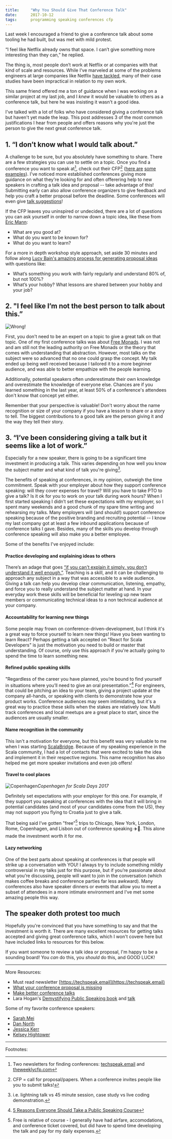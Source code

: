 ```yaml
---
title:     "Why You Should Give That Conference Talk"
date:      2017-10-12
tags:      programming speaking conferences cfp
---
```


Last week I encouraged a friend to give a conference talk about some tooling he had built, but was met with mild protest.

“I feel like Netflix already owns that space. I can’t give something more interesting than they can,” he replied.

The thing is, most people don’t work at Netflix or at companies with that kind of scale and resources. While I've marveled at some of the problems engineers at large companies like Netflix [have tackled](https://www.youtube.com/watch?v=Q4nniyAarbs), many of their case studies have been impractical in relation to my own work.

This same friend offered me a ton of guidance when I was working on a similar project at my last job, and I *knew* it would be valuable to others as a conference talk, but here he was insisting it wasn't a good idea.

I've talked with a lot of folks who have considered giving a conference talk but haven't yet made the leap. This post addresses 3 of the most common justifications I hear from people and offers reasons why you're just the person to give the next great conference talk.

## 1. “I don’t know what I would talk about.”

A challenge to be sure, but you absolutely have something to share. There are a few strategies you can use to settle on a topic. Once you find a conference you want to speak at[^1], check out their CFP[^2] ([here are](https://www.thestrangeloop.com/cfp.html) [some examples](http://cfp.rubyconf.org/events/rubyconf2017)). I've noticed more established conferences giving more guidance on what they're looking for and often offerering help to new speakers in crafting a talk idea and proposal -- take advantage of this! Submitting early can also allow conference organizers to give feedback and help you craft a better proposal before the deadline. Some conferences will even give [talk suggestions](https://www.alterconf.com/news/having-trouble-coming-talk-ideas)!

If the CFP leaves you uninspired or undecided, there are a lot of questions you can ask yourself in order to narrow down a topic idea, like these from [Eric Mann](https://ttmm.io/biz/choose-a-conference-topic/):

* What are you good at?
* What do you want to be known for?
* What do you want to learn?

For a more in depth workshop style approach, set aside 30 minutes and follow along [Lucy Bain's amazing process for generating proposal ideas](http://lucybain.com/blog/2016/conference-proposal-ideas/) with questions like:

* What’s something you work with fairly regularly and understand 80% of, but not 100%?
* What’s your hobby? What lessons are shared between your hobby and your job?

[^1]: Two newsletters for finding conferences: [techspeak.email](https://techspeak.email/) and [theweeklycfp.com](http://theweeklycfp.com/)

[^2]: CFP = call for proposal/papers. When a conference invites people like you to submit talks!


## 2. "I feel like I’m not the best person to talk about this.”

![Wrong!](https://media.giphy.com/media/l1IY5J4Cfw8JLi40M/giphy.gif)

First, you don't need to be an expert on a topic to give a great talk on that topic. One of my first conference talks was about [Free Monads](https://www.youtube.com/watch?v=U0lK0hnbc4U). I was not and am still not the leading authority on Free Monads or the theory that comes with understanding that abstraction. However, most talks on the subject were so advanced that no one could grasp the concept. My talk ended up being well received because I tailored it to a more beginner audience, and was able to better empathize with the people learning.

Additionally, potential speakers often underestimate their own knowledge and overestimate the knowledge of everyone else. Chances are if you learned something in the last year, at least 50% of a conference's attendees don't know that concept yet either.

Remember that your perspective is valuable! Don't worry about the name recognition or size of your company if you have a lesson to share or a story to tell. The biggest contributions to a good talk are the person giving it and the way they tell their story.

## 3. “I’ve been considering giving a talk but it seems like a lot of work.”

Especially for a new speaker, there is going to be a significant time investment in producing a talk. This varies depending on how well you know the subject matter and what kind of talk you're giving[^3].

[^3]: i.e. lightning talk vs 45 minute session, case study vs live coding demonstration.

The benefits of speaking at conferences, in my opinion, outweigh the time commitment. Speak with your employer about how they support conference speaking: will they cover expenses for travel? Will you have to take PTO to give a talk? Is it ok for you to work on your talk during work hours? When I first started speaking I didn’t set these expectations with my employer, so I spent many weekends and a good chunk of my spare time writing and rehearsing my talks. Many employers will (and should!) support conference speaking because of the positive branding and recruiting potential -- I know my last company got at least a few inbound applications because of conference talks I gave. Besides, many of the skills you develop through conference speaking will also make you a better employee.

Some of the benefits I've enjoyed include:

#### Practice developing and explaining ideas to others

There’s an adage that goes [“if you can't explain it simply, you don't understand it well enough.”](https://skeptics.stackexchange.com/questions/8742/did-einstein-say-if-you-cant-explain-it-simply-you-dont-understand-it-well-en). Teaching is a skill, and it can be challenging to approach any subject in a way that was accessible to a wide audience. Giving a talk can help you develop clear communication, listening, empathy, and force you to really understand the subject matter at hand. In your everyday work these skills will be beneficial for leveling up new team members or communicating technical ideas to a non technical audience at your company.

#### Accountability for learning new things

Some people may frown on conference-driven-development, but I think it's a great way to force yourself to learn new things! Have you been wanting to learn React? Perhaps getting a talk accepted on "React for Scala Developers" is just the motivation you need to build or master that understanding. Of course, only use this approach if you're actually going to spend the time to learn something new.

#### Refined public speaking skills

"Regardless of the career you have planned, you’re bound to find yourself in situations where you’ll need to give an oral presentation."[^4] For engineers, that could be pitching an idea to your team, giving a project update at the company all-hands, or speaking with clients to demonstrate how your product works. Conference audiences may seem intimidating, but it's a great way to practice these skills when the stakes are relatively low. Multi track conferences and local meetups are a great place to start, since the audiences are usually smaller.

[^4]: [5 Reasons Everyone Should Take a Public Speaking Course](http://college.usatoday.com/2014/01/16/5-reasons-everyone-should-take-a-public-speaking-course/)

#### Name recognition in the community

This isn't a motivation for everyone, but this benefit was very valuable to me when I was starting [ScalaBridge](http://www.scalabridge.org). Because of my speaking experience in the Scala community, I had a lot of contacts that were excited to take the idea and implement it in their respective regions. This name recognition has also helped me get more speaker invitations and even job offers!

#### Travel to cool places

![Copenhagen](https://s3-us-west-1.amazonaws.com/blog.krobinson.me/posts/images/copenhagen.JPG)*Copenhagen for Scala Days 2017*

Definitely set expectations with your employer for this one. For example, if they support you speaking at conferences with the idea that it will bring in potential candidates (and most of your candidates come from the US), they may not support you flying to Croatia just to give a talk.

That being said I’ve gotten "free"[^5] trips to Chicago, New York, London, Rome, Copenhagen, and Lisbon out of conference speaking ✈️🎉. This alone made the investment worth it for me.

[^5]: Free is relative of course - I generally have had airfare, accomodations, and conference ticket covered, but did have to spend time developing the talk and pay for my daily expenses.

#### Lazy networking

One of the best parts about speaking at conferences is that people will strike up a conversation with YOU! I always try to include something mildly controversial in my talks just for this purpose, but if you’re passionate about what you’re discussing, people will want to join in the conversation (which makes coffee breaks and conference parties far less awkward). Many conferences also have speaker dinners or events that allow you to meet a subset of attendees in a more intimate environment and I've met some amazing people this way.

## The speaker doth protest too much

Hopefully you're convinced that you have something to say and that the investment is worth it. There are many excellent resources for getting talks accepted and giving great conference talks, which I won't covere here but have included links to resources for this below.

If you want someone to review a talk idea or proposal, I'm happy to be a sounding board! You *can* do this, you *should* do this, and GOOD LUCK!

----------

More Resources:

* Must read newsletter [https://techspeak.email](https://techspeak.email)
* [What your conference proposal is missing](http://www.sarahmei.com/blog/2014/04/07/what-your-conference-proposal-is-missing/)
* [Make better conference talks](https://jvns.ca/blog/2016/06/06/make-better-conference-talks/)
* Lara Hogan's [Demystifying Public Speaking book](https://abookapart.com/products/demystifying-public-speaking) and [talk](https://www.youtube.com/watch?v=20GYQcBhXDo)

Some of my favorite conference speakers:

* [Sarah Mei](http://confreaks.tv/presenters/sarah-mei)
* [Dan North](https://dannorth.net/talks/)
* [Jessica Kerr](http://jessitron.com/talks.html)
* [Kelsey Hightower](https://www.youtube.com/results?search_query=kelsey+hightower)

----------

Footnotes:
